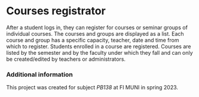 # Courses registrator

After a student logs in, they can register for courses or seminar groups of individual courses. The courses and groups are displayed as a list. Each course and group has a specific capacity, teacher, date and time from which to register. Students enrolled in a course are registered. Courses are listed by the semester and by the faculty under which they fall and can only be created/edited by teachers or administrators.


### Additional information

This project was created for subject *PB138* at FI MUNI in spring 2023.
